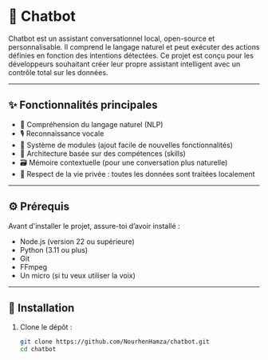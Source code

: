 # 🤖 Chatbot

Chatbot est un assistant conversationnel local, open-source et personnalisable. Il comprend le langage naturel et peut exécuter des actions définies en fonction des intentions détectées. Ce projet est conçu pour les développeurs souhaitant créer leur propre assistant intelligent avec un contrôle total sur les données.

---

## ✨ Fonctionnalités principales

- 🧠 Compréhension du langage naturel (NLP)
- 🎙️ Reconnaissance vocale  
- 🔌 Système de modules (ajout facile de nouvelles fonctionnalités)
- 🧩 Architecture basée sur des compétences (skills)
- 🗃️ Mémoire contextuelle (pour une conversation plus naturelle)
- 🔐 Respect de la vie privée : toutes les données sont traitées localement

---

## ⚙️ Prérequis

Avant d'installer le projet, assure-toi d’avoir installé :

- Node.js (version 22 ou supérieure)
- Python (3.11 ou plus)
- Git
- FFmpeg
- Un micro (si tu veux utiliser la voix)

---

## 🚀 Installation

1. Clone le dépôt :
   ```bash
   git clone https://github.com/NourhenHamza/chatbot.git
   cd chatbot
